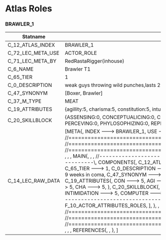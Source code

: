 

# Atlas Roles





### BRAWLER_1
| Statname | Value | 
|  --  |  --  | 
| C_12_ATLAS_INDEX | BRAWLER_1 | 
| C_72_LEC_META_USE | ACTOR_ROLE | 
| C_71_LEC_META_BY | RedRastaRigger(inhouse) | 
| C_6_NAME | Brawler T1 | 
| C_65_TIER | 1 | 
| C_0_DESCRIPTION | weak guys throwing wild punches,lasts 2 rounds in the ring and 9 weeks in coma | 
| C_47_SYNONYM | [Boxer, Brawler] | 
| C_37_M_TYPE | MEAT | 
| C_19_ATTRIBUTES | {agillity:5, charisma:5, constitution:5, intuition:5, logic:5, reaction:5, strength:5, willpower:5} | 
| C_20_SKILLBLOCK | {ASSENSING:0, CONCEPTUALICING:0, COPING:0, CRAFTING:0, DEBUGGING:0, ENDURING:0, FILTERING:0, PERCEVING:0, PHYLOSOPHIZING:0, REPRESSING:0, SILENCING:0, SNEAKING:0} | 
| C_14_LEC_RAW_DATA | [META{,   INDEX ---> BRAWLER_1,   USE ---> ACTOR_ROLE,   BY ---> RedRastaRigger(inhouse), }, , , , //==============================================================================\\, //==============================================================================\\, //==============================================================================\\, , , , MAIN{, , , //------------------------------------------------------------------------------\\,   COMPONENTS[,     C_12_ATLAS_INDEX ---> BRAWLER_1,     C_6_NAME ---> Brawler T1,     C_65_TIER ---> 1,     C_0_DESCRIPTION ---> weak guys throwing wild punches,lasts 2 rounds in the ring and 9 weeks in coma,     C_47_SYNONYM ---> Boxer AND Brawler,     C_37_M_TYPE ---> MEAT,     C_19_ATTRIBUTES(,       CON ---> 5,       AGI ---> 5,       REA ---> 5,       STR ---> 5,       WIL ---> 5,       LOG ---> 5,       INT ---> 5,       CHA ---> 5,     ),     C_20_SKILLBLOCK(,       SURVIVAL ---> 5,       SNEAKING ---> 5,       PERCEPTION ---> 5,       INTIMIDATION ---> 5,       COMPUTER ---> 5,     ), ], , , //------------------------------------------------------------------------------\\,   FLAGS[,     F_6_ACTOR_ATTRIBUTES,     F_10_ACTOR_ATTRIBUTES_ROLES,   ], }, , , //==============================================================================\\, //==============================================================================\\, //==============================================================================\\, , , , REFERENCES{, , }, ] | 

